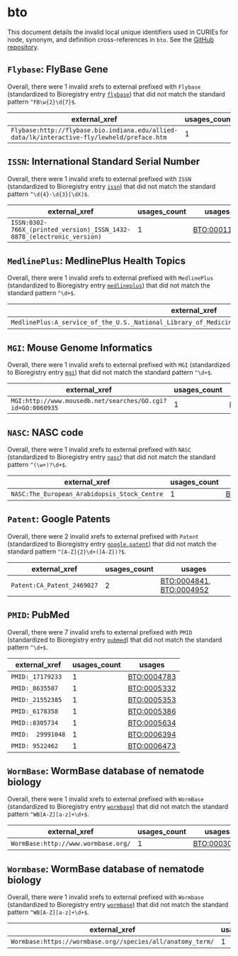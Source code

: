 # bto

This document details the invalid local unique identifiers used in CURIEs
for node, synonym, and definition cross-references in `bto`. See the [GitHub repository](https://github.com/BRENDA-Enzymes/BTO).


## `Flybase`: FlyBase Gene

Overall, there were 1 invalid
xrefs to external prefixed with `Flybase` (standardized to Bioregistry
entry [`flybase`](https://bioregistry.io/flybase)) that
did not match the standard pattern `^FB\w{2}\d{7}$`.

| external_xref                                                                               |   usages_count | usages                                            |
|---------------------------------------------------------------------------------------------|----------------|---------------------------------------------------|
| `Flybase:http://flybase.bio.indiana.edu/allied-data/lk/interactive-fly/lewheld/preface.htm` |              1 | [BTO:0001464](https://bioregistry.io/BTO:0001464) |

## `ISSN`: International Standard Serial Number

Overall, there were 1 invalid
xrefs to external prefixed with `ISSN` (standardized to Bioregistry
entry [`issn`](https://bioregistry.io/issn)) that
did not match the standard pattern `^\d{4}-\d{3}[\dX]$`.

| external_xref                                                          |   usages_count | usages                                            |
|------------------------------------------------------------------------|----------------|---------------------------------------------------|
| `ISSN:0302-766X_(printed_version)_ISSN_1432-0878_(electronic_version)` |              1 | [BTO:0001198](https://bioregistry.io/BTO:0001198) |

## `MedlinePlus`: MedlinePlus Health Topics

Overall, there were 1 invalid
xrefs to external prefixed with `MedlinePlus` (standardized to Bioregistry
entry [`medlineplus`](https://bioregistry.io/medlineplus)) that
did not match the standard pattern `^\d+$`.

| external_xref                                                                                           |   usages_count | usages                                            |
|---------------------------------------------------------------------------------------------------------|----------------|---------------------------------------------------|
| `MedlinePlus:A_service_of_the_U.S._National_Library_of_Medicine_From_the_National_Institutes_of_Health` |              1 | [BTO:0005035](https://bioregistry.io/BTO:0005035) |

## `MGI`: Mouse Genome Informatics

Overall, there were 1 invalid
xrefs to external prefixed with `MGI` (standardized to Bioregistry
entry [`mgi`](https://bioregistry.io/mgi)) that
did not match the standard pattern `^\d+$`.

| external_xref                                              |   usages_count | usages                                            |
|------------------------------------------------------------|----------------|---------------------------------------------------|
| `MGI:http://www.mousedb.net/searches/GO.cgi?id=GO:0060935` |              1 | [BTO:0003093](https://bioregistry.io/BTO:0003093) |

## `NASC`: NASC code

Overall, there were 1 invalid
xrefs to external prefixed with `NASC` (standardized to Bioregistry
entry [`nasc`](https://bioregistry.io/nasc)) that
did not match the standard pattern `^(\w+)?\d+$`.

| external_xref                                |   usages_count | usages                                            |
|----------------------------------------------|----------------|---------------------------------------------------|
| `NASC:The_European_Arabidopsis_Stock_Centre` |              1 | [BTO:0003086](https://bioregistry.io/BTO:0003086) |

## `Patent`: Google Patents

Overall, there were 2 invalid
xrefs to external prefixed with `Patent` (standardized to Bioregistry
entry [`google.patent`](https://bioregistry.io/google.patent)) that
did not match the standard pattern `^[A-Z]{2}\d+([A-Z])?$`.

| external_xref              |   usages_count | usages                                                                                               |
|----------------------------|----------------|------------------------------------------------------------------------------------------------------|
| `Patent:CA_Patent_2469027` |              2 | [BTO:0004841](https://bioregistry.io/BTO:0004841), [BTO:0004952](https://bioregistry.io/BTO:0004952) |

## `PMID`: PubMed

Overall, there were 7 invalid
xrefs to external prefixed with `PMID` (standardized to Bioregistry
entry [`pubmed`](https://bioregistry.io/pubmed)) that
did not match the standard pattern `^\d+$`.

| external_xref     |   usages_count | usages                                            |
|-------------------|----------------|---------------------------------------------------|
| `PMID:_17179233`  |              1 | [BTO:0004783](https://bioregistry.io/BTO:0004783) |
| `PMID:_8635507`   |              1 | [BTO:0005332](https://bioregistry.io/BTO:0005332) |
| `PMID:_21552385`  |              1 | [BTO:0005353](https://bioregistry.io/BTO:0005353) |
| `PMID:_6178358`   |              1 | [BTO:0005386](https://bioregistry.io/BTO:0005386) |
| `PMID::8305734`   |              1 | [BTO:0005634](https://bioregistry.io/BTO:0005634) |
| `PMID:  29991048` |              1 | [BTO:0006394](https://bioregistry.io/BTO:0006394) |
| `PMID: 9522462`   |              1 | [BTO:0006473](https://bioregistry.io/BTO:0006473) |

## `WormBase`: WormBase database of nematode biology

Overall, there were 1 invalid
xrefs to external prefixed with `WormBase` (standardized to Bioregistry
entry [`wormbase`](https://bioregistry.io/wormbase)) that
did not match the standard pattern `^WB[A-Z][a-z]+\d+$`.

| external_xref                       |   usages_count | usages                                            |
|-------------------------------------|----------------|---------------------------------------------------|
| `WormBase:http://www.wormbase.org/` |              1 | [BTO:0003039](https://bioregistry.io/BTO:0003039) |

## `Wormbase`: WormBase database of nematode biology

Overall, there were 1 invalid
xrefs to external prefixed with `Wormbase` (standardized to Bioregistry
entry [`wormbase`](https://bioregistry.io/wormbase)) that
did not match the standard pattern `^WB[A-Z][a-z]+\d+$`.

| external_xref                                              |   usages_count | usages                                            |
|------------------------------------------------------------|----------------|---------------------------------------------------|
| `Wormbase:https://wormbase.org//species/all/anatomy_term/` |              1 | [BTO:0006342](https://bioregistry.io/BTO:0006342) |

